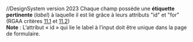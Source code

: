 //DesignSystem version 2023
Chaque champ possède une **étiquette pertinente** (*label*) à laquelle il est lié grâce à leurs  attributs "id" et "for" (RGAA critères [11.1](https://accessibilite.public.lu/fr/rgaa4.1/criteres.html) et [11.2](https://accessibilite.public.lu/fr/rgaa4.1/criteres.html))\
**Note** : L’attribut « id » qui lie le label à l’input doit être unique dans la page de formulaire.
